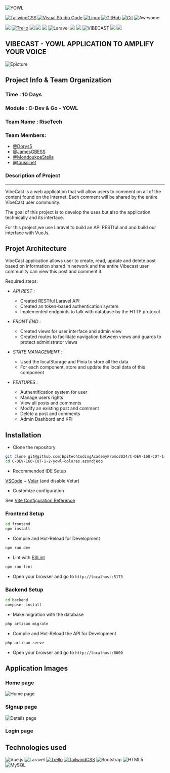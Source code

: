 ![YOWL](frontend/src/assets/variante1.png)

[![TailwindCSS](https://img.shields.io/badge/Tailwind%20CSS-%2338B2AC.svg?logo=tailwind-css&logoColor=white)](#)
[![Visual Studio Code](https://img.shields.io/badge/Visual%20Studio%20Code-0078d7.svg?logo=visual-studio-code&logoColor=white)](#)
[![Linux](https://img.shields.io/badge/Linux-FCC624?logo=linux&logoColor=black)](#)
[![GitHub](https://img.shields.io/badge/GitHub-%23121011.svg?logo=github&logoColor=white)](#)
[![Git](https://img.shields.io/badge/Git-F05032?logo=git&logoColor=fff)](#)
![Awesome](https://cdn.rawgit.com/sindresorhus/awesome/d7305f38d29fed78fa85652e3a63e154dd8e8829/media/badge.svg)


![]( https://img.shields.io/badge/Use-white)
[![Trello](https://img.shields.io/badge/Trello-0052CC?logo=trello&logoColor=fff)](#)
![](https://img.shields.io/badge/with-yellow)
![](https://img.shields.io/badge/Vuejs-green)
![](https://img.shields.io/badge/and_-white)
![Laravel](https://img.shields.io/badge/laravel-%23FF2D20.svg?style=for-the-badge&logo=laravel&logoColor=white)
![](https://img.shields.io/badge/to-white)
![](https://img.shields.io/badge/build-white)
![VIBECAST](https://img.shields.io/badge/VIBECAST_-yellow)
![](https://img.shields.io/badge/at-black)
![](https://img.shields.io/badge/Epitech_Benin-blue)


## VIBECAST -  YOWL APPLICATION TO AMPLIFY YOUR VOICE
![Epicture](https://upload.wikimedia.org/wikipedia/commons/2/2d/Epitech.png)

## Project Info & Team Organization
### Time : 10 Days
### Module : C-Dev & Go - YOWL
### Team Name : RiseTech
### Team Members: 

- [@Dorys5](dolores.azondjedo@epitech.eu)
- [@JamesGBESS](james.gbessemehlan@epitech.eu)
- [@MondoukpeStella](stella.aguemon@epitech.eu)
- [@toussinet](toussaint.amoussouvi@epitech.eu)


### Description of Project
___

VibeCast is a web application that will allow users to comment on all of the content found on the Internet. Each comment will be shared by the entire VibeCast user community.

The goal of this project is to develop the uses but also the application technically and its interface. 

For this project,we use Laravel to build an API RESTful and and build our interface with VueJs.

## Projet Architecture

VibeCast application allows user to create, read, update and delete post based on information shared in network and the entire Vibecast user community can view this post and comment it. 

Required steps:

- _API REST :_

  - Created RESTful Laravel API 
  - Created an token-based authentication system
  - Implemented endpoints to talk with database by the HTTP protocol

- _FRONT END :_

  - Created views for user interface and admin view
  - Created routes to facilitate navigation between views and guards to protect administrator views

- _STATE MANAGEMENT :_

  - Used the localStorage and Pinia to store all the data
  - For each component, store and update the local data of this component

- _FEATURES :_

  - Authentification system for user
  - Manage users rights
  - View all posts and comments
  - Modify an existing post and comment
  - Delete a post and comments
  - Admin Dashbord and KPI

## Installation

- Clone the repository 

```sh
git clone git@github.com:EpitechCodingAcademyPromo2024/C-DEV-160-COT-1-2-yowl-dolores.azondjedo.git
cd C-DEV-160-COT-1-2-yowl-dolores.azondjedo
```

- Recommended IDE Setup 

[VSCode](https://code.visualstudio.com/) + [Volar](https://marketplace.visualstudio.com/items?itemName=Vue.volar) (and disable Vetur)

- Customize configuration

See [Vite Configuration Reference](https://vitejs.dev/config/)

### Frontend Setup

```sh
cd frontend
npm install
```

- Compile and Hot-Reload for Development

```sh
npm run dev
```

- Lint with [ESLint](https://eslint.org/)

```sh
npm run lint
```

- Open your browser and go to `http://localhost:5173`

### Backend Setup

```sh
cd backend
composer install
```

- Make migration with the database

```sh
php artisan migrate
```

- Compile and Hot-Reload the API for Development

```sh
php artisan serve
```

- Open your browser and go to `http://localhost:8000`

## Application Images

### Home page

![Home page]( )

### SIgnup page

![Details page]( )

### Login page

## Technologies used

  ![Vue.js](https://img.shields.io/badge/vuejs-%2335495e.svg?style=for-the-badge&logo=vuedotjs&logoColor=%234FC08D)
  ![Laravel](https://img.shields.io/badge/laravel-%23FF2D20.svg?style=for-the-badge&logo=laravel&logoColor=white)
 [![Trello](https://img.shields.io/badge/Trello-0052CC?logo=trello&logoColor=fff)](#)
  [![TailwindCSS](https://img.shields.io/badge/Tailwind%20CSS-%2338B2AC.svg?logo=tailwind-css&logoColor=white)](#)
 ![Bootstrap](https://img.shields.io/badge/bootstrap-%238511FA.svg?style=for-the-badge&logo=bootstrap&logoColor=white)
  ![HTML5](https://img.shields.io/badge/html5-%23E34F26.svg?style=for-the-badge&logo=html5&logoColor=white)
 ![MySQL](https://img.shields.io/badge/mysql-4479A1.svg?style=for-the-badge&logo=mysql&logoColor=white)